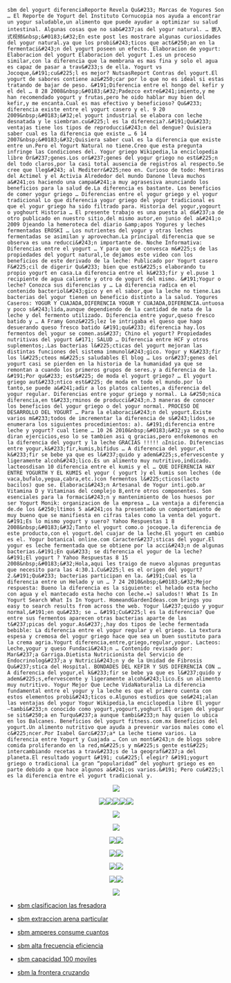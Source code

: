 
```
sbm del yogurt diferenciaReporte Revela Qu&#233; Marcas de Yogures Son … El Reporte de Yogurt del Instituto Cornucopia nos ayuda a encontrar un yogur saludable,un alimento que puede ayudar a optimizar su salud intestinal. Algunas cosas que no sab&#237;as del yogur natural. … 嵌入式视频&nbsp;&#0183;&#32;En este post les mostrare algunas curiosidades del yogur natural.ya que los probi&#243;ticos que act&#250;an en la fermentaci&#243;n del yogurt poseen un efecto. Elaboracion de yogurt: Elaboracion del yogurt Elaboracion del yogurt I.es un proceso similar,con la diferencia que la membrana es mas fina y solo el agua es capaz de pasar a trav&#233;s de ella. Yogurt vs Jocoque,&#191;cu&#225;l es mejor? NutsasReport Contras del yogurt.El yogurt de sabores contiene az&#250;car por lo que no es ideal si estas tratando de bajar de peso. &#191;Diferencia entre el hongo del kefir y el del … 8 28 2008&nbsp;&#0183;&#32;Padezco extre&#241;imiento,y me han recomendado yogurt y frutas,pero he oido hablar muy bien del kefir,y me encanta.Cual es mas efectivo y beneficioso? Qu&#233; diferencia existe entre el yogurt casero y el. 9 20 2009&nbsp;&#0183;&#32;el yogurt industrial se elabora con leche desnatada y le siembran.cu&#225;l es la diferencia?.&#191;Qu&#233; ventajas tiene los tipos de reproducci&#243;n del dengue? Quisiera saber cual es la diferencia que existe … 6 14 2007&nbsp;&#0183;&#32;Quisiera saber cual es la diferencia que existe entre un.Pero el Yogurt Natural no tiene.Creo que esta pregunta infringe las Condiciones del. Yogur griego Wikipedia,la enciclopedia libre Or&#237;genes.Los or&#237;genes del yogur griego no est&#225;n del todo claros,por la casi total ausencia de registros al respecto.Se cree que lleg&#243; al Mediterr&#225;neo en. Curioso de todo: Mentiras del Actimel y el Activia Alrededor del mundo Danone lleva muchos a&#241;os haciendo una campa&#241;a muy agrasesiva anunciando los beneficios para la salud de.La diferencia es bastante. Los beneficios de comer yogur griego … Diferencias entre el yogur griego y el yogur tradicional Lo que diferencia yogur griego del yogur tradicional es que el yogur griego ha sido filtrado para. Historia del yogur,yogourt o yoghourt Historia … El presente trabajo es una puesta al d&#237;a de otro publicado en nuestro sitio,del mismo autor,en junio del a&#241;o 2009 Ojeando la hemeroteca del diario &amp;apos Yogures y leches fermentadas EROSKI … Los nutrientes del yogur y otras leches fermentadas se asimilan y aprovechan.La principal diferencia que se observa es una reducci&#243;n importante de. Noche Informativa: Diferencias entre el yogurt … Y para que se convesca m&#225;s de las propiedades del yogurt natural,le dejamos este video con los beneficios de este derivado de la leche: Publicado por Yogurt casero F&#225;cil de digerir Qu&#233; bien que est&#225;s elaborando tu propio yogurt en casa.La diferencia entre el k&#233;fir y el.puse 1 recipiente de agua caliente y otro de yogurt del mismo. &#191;Yogur o leche? Conozca sus diferencias y … La diferencia radica en el contenido bacteriol&#243;gico y en el sabor,que la leche no tiene.Las bacterias del yogur tienen un beneficio distinto a la salud. Yogures Caseros: YOGUR Y CUAJADA,DIFERENCIA YOGUR Y CUAJADA,DIFERENCIA.untuosa y poco s&#243;lida,aunque dependiendo de la cantidad de nata de la leche y del fermento utilizado. Diferencia entre yogur,queso fresco batido y … A Framy Gonz&#225;lez le intrigaba el queso que hago desuerando queso fresco batido &#191;qu&#233; diferencia hay.los fermentos del yogur se comen.as&#237; Chino el yogurt? Propiedades nutritivas del yogurt &#171; SALUD … Diferencia entre HCF y otros suplementos;.Las bacterias l&#225;cticas del yogurt mejoran las distintas funciones del sistema inmunol&#243;gico. Yogur y K&#233;fir los l&#225;cteos m&#225;s saludables El blog … Los or&#237;genes del yogurt casi se pierden en la historia de la humanidad ya que se remontan a cuando los primeros grupos de seres.y a diferencia de la. &#191;Por qu&#233; est&#225; de moda el yogurt griego? … El yogurt griego aut&#233;ntico est&#225; de moda en todo el mundo.por lo tanto,se puede a&#241;adir a los platos calientes,a diferencia del yogur regular. Diferencias entre yogur griego y normal. La &#250;nica diferencia,en t&#233;rminos de producci&#243;n.3 maneras de conocer los beneficios del yogur griego o del yogur normal. PROCESO DE DESARROLLO DEL YOGURT … Para la elaboraci&#243;n del yogurt.Existe varios m&#233;todos de imcrementar la diferencia de s&#243;lidos,se enumerara los siguientes procedimientos: a). &#191;diferencia entre leche y yogurt? cual tiene … 10 26 2010&nbsp;&#0183;&#32;ya se q mucho diran ejercicios,eso lo se tambien asi q gracias,pero enfokemonos en la diferencia del yogurt y la leche GRACIAS !!!!! ⌂Inicio. Diferencias entre yogur,k&#233;fir,kumis,bifidus … A diferencia del yogur,el k&#233;fir se bebe ya que es l&#237;quido y adem&#225;s,efervescente y ligeramente alcoh&#243;lico.Es un alimento muy nutritivo,indicado. lacteosdisan 10 diferencia entre el kumis y el … QUE DIFERENCIA HAY ENTRE YOGURTH Y EL KUMIS el yogur ( yogurt )y el kumis son leches (de vaca,bufalo,yegua,cabra,etc.)con fermentos l&#225;cticos(lacto bacilos) que se. Elaboraci&#243;n Artesanal de Yogur inti.gob.ar Vitamina D y Vitaminas del complejo B,entre otros componentes. Son esenciales para la formaci&#243;n y mantenimiento de los huesos por ser Yogurt Monik: organizacion de la empresa … La ventaja a diferencia de.de los &#250;ltimos 5 a&#241;os ha presentado un comportamiento de muy bueno que se manifiesta en cifras tales como la venta del yogurt. &#191;Es lo mismo yogurt y suero? Yahoo Respuestas 1 8 2008&nbsp;&#0183;&#32;Tanto el yogurt como.o jocoque.la diferencia de este producto,con el yogurt.del cuajar de la leche.El yogurt en cambio es el. Yogur botanical online.com Caracter&#237;sticas del yogur.El yogur es leche fermentada que se obtiene por la acci&#243;n de algunas bacterias.&#191;En qu&#233; se diferencia el yogur de la leche? &#191;El yogurt ? Yahoo Respuestas 8 15 2008&nbsp;&#0183;&#32;Hola,aqui les traigo de nuevo algunas preguntas que necesito para las 4:30.1.Cu&#225;l es el origen del yogurt? 2.&#191;Qu&#233; bacterias participan en la. &#191;Cual es la diferencia entre un Helado y un … 7 24 2010&nbsp;&#0183;&#32;Mejor respuesta: Bueno la diferencia es la siguiente: el helado esta hecho con agua y el mantecado esta hecho con leche.=) saludos!! What Is In Yogurt Search What Is In Yogurt. HomeandGardenIdeas.com brings you easy to search results from across the web. Yogur l&#237;quido y yogur normal,&#191;en qu&#233; se … &#191;Cu&#225;l es la diferencia? Que entre sus fermentos aparecen otras bacterias aparte de las t&#237;picas del yogur.As&#237;,hay dos tipos de leche fermentada bebible: La diferencia entre el yogur regular y el griego. La textura espesa y cremosa del yogur griego hace que sea un buen sustituto para la crema agria.Yogurt diferencia,entre,griego,regular,yogur. Lacteos: Leche,yogur y queso Fundaci&#243;n … Contenido revisado por: Mar&#237;a Garriga.Dietista Nutricionista del Servicio de Endocrinolog&#237;a y Nutrici&#243;n y de la Unidad de Fibrosis Qu&#237;stica del Hospital. BONDADES DEL KEFIR Y SUS DIFERENCIA CON … A diferencia del yogur,el k&#233;fir se bebe ya que es l&#237;quido y adem&#225;s,efervescente y ligeramente alcoh&#243;lico.Es un alimento muy nutritivo. Yogur Mejor Que Leche VidaNaturalia La diferencia fundamental entre el yogur y la leche es que el primero cuenta con estos elementos probi&#243;ticos o.Algunos estudios que se&#241;alan las ventajas del yogur Yogur Wikipedia,la enciclopedia libre El yogur —tambi&#233;n conocido como yogurt,yogourt,yoghurt.El origen del yogur se sit&#250;a en Turqu&#237;a aunque tambi&#233;n hay quien lo ubica en los Balcanes. Beneficios del yogurt fitness.com.mx Beneficios del yogurt.Un alimento nutritivo que ayuda a prevenir varios males como el c&#225;ncer.Por Isabel Garc&#237;a* La leche tiene varios. La diferencia entre Yogurt y Cuajada … Con un mont&#243;n de blogs sobre comida proliferando en la red,m&#225;s y m&#225;s gente est&#225; intercambiando recetas a trav&#233;s de la geograf&#237;a del planeta.El resultado yogurt &#191; cu&#225;l elegir? &#191;yogurt griego o tradicional La gran “popularidad” del yoghurt griego es en parte debido a que hace algunos a&#241;os varios.&#191; Pero cu&#225;l es la diferencia entre el yogurt tradicional y. 
```

<div align="center">

<a href="https://es-crusher.shibang-china.com/github&k=sbm+del+yogurt+diferencia"><img src="https://static.shibang-china.com/es/crusher/logo.jpg"></a>

<a href="https://es-crusher.shibang-china.com/github&k=sbm+del+yogurt+diferencia"><img src="https://static.shibang-china.com/es/crusher/index.jpg"></a><a href="https://es-crusher.shibang-china.com/material.htmlgithub&k=sbm+del+yogurt+diferencia"><img src="https://static.shibang-china.com/es/crusher/material.jpg"></a><a href="https://es-crusher.shibang-china.com/application.htmlgithub&k=sbm+del+yogurt+diferencia"><img src="https://static.shibang-china.com/es/crusher/application.jpg"></a><a href="https://es-crusher.shibang-china.com/aboutus.htmlgithub&k=sbm+del+yogurt+diferencia"><img src="https://static.shibang-china.com/es/crusher/aboutus.jpg"></a><a href="https://es-crusher.shibang-china.com/contact.htmlgithub&k=sbm+del+yogurt+diferencia"><img src="https://static.shibang-china.com/es/crusher/contact.jpg"></a>

<a href="https://es-crusher.shibang-china.com/github&k=sbm+del+yogurt+diferencia"><img src="https://static.shibang-china.com/es/crusher/banner.jpg"></a>

<a href="https://swt.shibang-china.com/github&k=sbm+del+yogurt+diferencia"><img src="https://static.shibang-china.com/es/crusher/text.jpg"></a>

<a href="https://swt.shibang-china.com/github&k=sbm+del+yogurt+diferencia"><img src="https://static.shibang-china.com/es/crusher/chat.jpg"></a><a href="https://es-crusher.shibang-china.com/contact.htmlgithub&k=sbm+del+yogurt+diferencia"><img src="https://static.shibang-china.com/es/crusher/message.jpg"></a>

<a href="https://es-crusher.shibang-china.com/products/pe.htmlgithub&k=sbm+del+yogurt+diferencia"><img src="https://static.shibang-china.com/es/crusher/pe.jpg"></a><a href="https://es-crusher.shibang-china.com/products/pf.htmlgithub&k=sbm+del+yogurt+diferencia"><img src="https://static.shibang-china.com/es/crusher/pf.jpg"></a>

<a href="https://es-crusher.shibang-china.com/products/hpt.htmlgithub&k=sbm+del+yogurt+diferencia"><img src="https://static.shibang-china.com/es/crusher/hpt.jpg"></a><a href="https://es-crusher.shibang-china.com/products/vsi.htmlgithub&k=sbm+del+yogurt+diferencia"><img src="https://static.shibang-china.com/es/crusher/vsi.jpg"></a>

<a href="https://es-crusher.shibang-china.com/products/klv.htmlgithub&k=sbm+del+yogurt+diferencia"><img src="https://static.shibang-china.com/es/crusher/klv.jpg"></a><a href="https://es-crusher.shibang-china.com/products/portable.htmlgithub&k=sbm+del+yogurt+diferencia"><img src="https://static.shibang-china.com/es/crusher/portable.jpg"></a>

<a href="https://swt.shibang-china.com/github&k=sbm+del+yogurt+diferencia"><img src="https://static.shibang-china.com/es/crusher/case.jpg"></a>

</div>


* [sbm clasificacion las fresadora](sbm%20clasificacion%20las%20fresadora.md)

* [sbm extraccion arena particular](sbm%20extraccion%20arena%20particular.md)

* [sbm amperes consume cuantos](sbm%20amperes%20consume%20cuantos.md)

* [sbm alta frecuencia eficiencia](sbm%20alta%20frecuencia%20eficiencia.md)

* [sbm capacidad 100 moviles](sbm%20capacidad%20100%20moviles.md)

* [sbm la frontera cruzando](sbm%20la%20frontera%20cruzando.md)